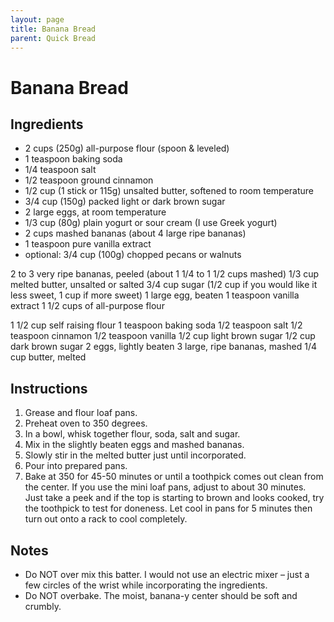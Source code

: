 ```yaml
---
layout: page
title: Banana Bread
parent: Quick Bread
---
```


# Banana Bread

## Ingredients

- 2 cups (250g) all-purpose flour (spoon & leveled)
- 1 teaspoon baking soda
- 1/4 teaspoon salt
- 1/2 teaspoon ground cinnamon
- 1/2 cup (1 stick or 115g) unsalted butter, softened to room temperature
- 3/4 cup (150g) packed light or dark brown sugar
- 2 large eggs, at room temperature
- 1/3 cup (80g) plain yogurt or sour cream (I use Greek yogurt)
- 2 cups mashed bananas (about 4 large ripe bananas)
- 1 teaspoon pure vanilla extract
- optional: 3/4 cup (100g) chopped pecans or walnuts

2 to 3 very ripe bananas, peeled (about 1 1/4 to 1 1/2 cups mashed)
1/3 cup melted butter, unsalted or salted
3/4 cup sugar (1/2 cup if you would like it less sweet, 1 cup if more sweet)
1 large egg, beaten
1 teaspoon vanilla extract
1 1/2 cups of all-purpose flour

1 1/2 cup self raising flour
1 teaspoon baking soda
1/2 teaspoon salt
1/2 teaspoon cinnamon
1/2 teaspoon vanilla
1/2 cup light brown sugar
1/2 cup dark brown sugar
2 eggs, lightly beaten
3 large, ripe bananas, mashed
1/4 cup butter, melted

## Instructions

1. Grease and flour loaf pans.
2. Preheat oven to 350 degrees.
3. In a bowl, whisk together flour, soda, salt and sugar.
4. Mix in the slightly beaten eggs and mashed bananas.
5. Slowly stir in the melted butter just until incorporated.
6. Pour into prepared pans.
7. Bake at 350 for 45-50 minutes or until a toothpick comes out clean from the center. If you use the mini loaf pans, adjust to about 30 minutes. Just take a peek and if the top is starting to brown and looks cooked, try the toothpick to test for doneness. Let cool in pans for 5 minutes then turn out onto a rack to cool completely.

## Notes

- Do NOT over mix this batter. I would not use an electric mixer – just a few circles of the wrist while incorporating the ingredients.
- Do NOT overbake. The moist, banana-y center should be soft and crumbly.
